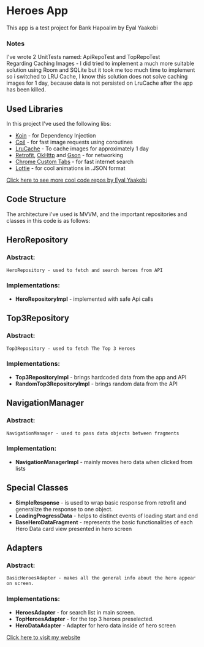 # **Heroes App**
This app is a test project for Bank Hapoalim by Eyal Yaakobi

### Notes
I've wrote 2 UnitTests named: ApiRepoTest and TopRepoTest <br/>
Regarding Caching Images - I did tried to implement a much more suitable solution using Room and SQLite but it took me too much time to implement so i switched to LRU Cache, I know this solution does not solve caching images for 1 day, because data is not persisted on LruCache after the app has been killed. 


## Used Libraries
In this project I've used the following libs:
* [Koin](https://github.com/InsertKoinIO/koin) - for Dependency Injection
* [Coil](https://github.com/coil-kt/coil) - for fast image requests using coroutines
* [LruCache](https://developer.android.com/reference/androidx/collection/LruCache) - To cache images for approximately 1 day 
* [Retrofit](https://github.com/square/retrofit), [OkHttp](https://github.com/square/okhttp) and [Gson](https://github.com/google/gson) - for networking
* [Chrome Custom Tabs](https://developer.android.com/reference/androidx/browser/customtabs/CustomTabsIntent) - for fast internet search
* [Lottie](https://github.com/airbnb/lottie-android) - for cool animations in .JSON format

[Click here to see more cool code repos by Eyal Yaakobi](https://bitbucket.org/3pCupsDev/)

## Code Structure
The architecture i've used is MVVM, and the important repositories and classes in this code is as follows:

## HeroRepository
### Abstract:
    HeroRepository - used to fetch and search heroes from API
### Implementations:
* **HeroRepositoryImpl** - implemented with safe Api calls <br/>

## Top3Repository
### Abstract:
    Top3Repository - used to fetch The Top 3 Heroes
### Implementations:
* **Top3RepositoryImpl** - brings hardcoded data from the app and API <br/>
* **RandomTop3RepositoryImpl** - brings random data from the API <br/>

## NavigationManager
### Abstract:
    NavigationManager - used to pass data objects between fragments
### Implementation:
* **NavigationManagerImpl** - mainly moves hero data when clicked from lists


## Special Classes
* **SimpleResponse** - is used to wrap basic response from retrofit and generalize the response to one object. <br/>
* **LoadingProgressData** - helps to distinct events of loading start and end <br/>
* **BaseHeroDataFragment** - represents the basic functionalities of each Hero Data card view presented in hero screen<br/>

## Adapters
### Abstract:
    BasicHeroesAdapter - makes all the general info about the hero appear on screen.
### Implementations:
*    **HeroesAdapter** - for search list in main screen. <br/>
*    **TopHeroesAdapter** - for the top 3 heroes preselected. <br/>
*    **HeroDataAdapter** - Adapter for hero data inside of hero screen <br/>

[Click here to visit my website](https://3p-cups.com/)
